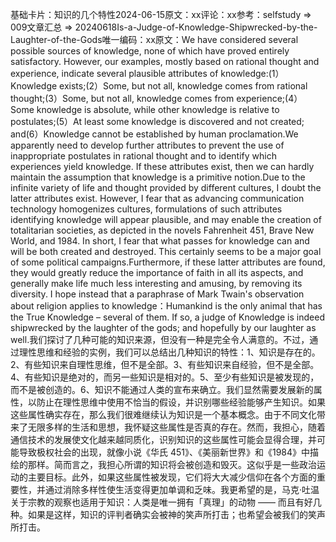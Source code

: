 

基础卡片：知识的几个特性2024-06-15原文：xx评论：xx参考：selfstudy => 009文章汇总 => 20240618Is-a-Judge-of-Knowledge-Shipwrecked-by-the-Laughter-of-the-Gods唯一编码：xx原文：We have considered several possible sources of knowledge, none of which have proved entirely satisfactory. However, our examples, mostly based on rational thought and experience, indicate several plausible attributes of knowledge:(1）Knowledge exists;(2）Some, but not all, knowledge comes from rational thought;(3）Some, but not all, knowledge comes from experience;(4）Some knowledge is absolute, while other knowledge is relative to postulates;(5）At least some knowledge is discovered and not created; and(6）Knowledge cannot be established by human proclamation.We apparently need to develop further attributes to prevent the use of inappropriate postulates in rational thought and to identify which experiences yield knowledge. If these attributes exist, then we can hardly maintain the assumption that knowledge is a primitive notion.Due to the infinite variety of life and thought provided by different cultures, I doubt the latter attributes exist. However, I fear that as advancing communication technology homogenizes cultures, formulations of such attributes identifying knowledge will appear plausible, and may enable the creation of totalitarian societies, as depicted in the novels Fahrenheit 451, Brave New World, and 1984. In short, I fear that what passes for knowledge can and will be both created and destroyed. This certainly seems to be a major goal of some political campaigns.Furthermore, if these latter attributes are found, they would greatly reduce the importance of faith in all its aspects, and generally make life much less interesting and amusing, by removing its diversity. I hope instead that a paraphrase of Mark Twain's observation about religion applies to knowledge：Humankind is the only animal that has the True Knowledge – several of them. If so, a judge of Knowledge is indeed shipwrecked by the laughter of the gods; and hopefully by our laughter as well.我们探讨了几种可能的知识来源，但没有一种是完全令人满意的。不过，通过理性思维和经验的实例，我们可以总结出几种知识的特性：1、知识是存在的。2、有些知识来自理性思维，但不是全部。3、有些知识来自经验，但不是全部。4、有些知识是绝对的，而另一些知识是相对的。5、至少有些知识是被发现的，而不是被创造的。6、知识不能通过人类的宣布来确立。我们显然需要发展新的属性，以防止在理性思维中使用不恰当的假设，并识别哪些经验能够产生知识。如果这些属性确实存在，那么我们很难继续认为知识是一个基本概念。由于不同文化带来了无限多样的生活和思想，我怀疑这些属性是否真的存在。然而，我担心，随着通信技术的发展使文化越来越同质化，识别知识的这些属性可能会显得合理，并可能导致极权社会的出现，就像小说《华氏 451》、《美丽新世界》和《1984》中描绘的那样。简而言之，我担心所谓的知识将会被创造和毁灭。这似乎是一些政治运动的主要目标。此外，如果这些属性被发现，它们将大大减少信仰在各个方面的重要性，并通过消除多样性使生活变得更加单调和乏味。我更希望的是，马克·吐温关于宗教的观察也适用于知识：人类是唯一拥有「真理」的动物 —— 而且有好几种。如果是这样，知识的评判者确实会被神的笑声所打击；也希望会被我们的笑声所打击。